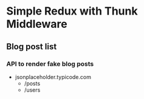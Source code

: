 # Simple Redux with Thunk Middleware
## Blog post list

### API to render fake blog posts
- jsonplaceholder.typicode.com
    - /posts
    - /users